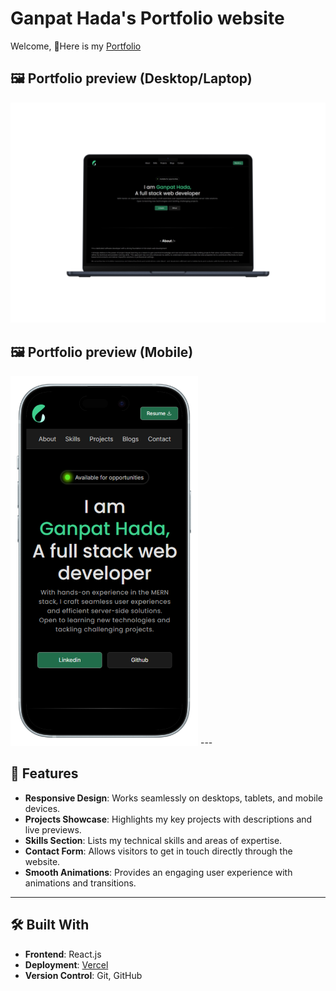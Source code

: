 # Ganpat Hada's Portfolio website

Welcome, 👏Here is my [Portfolio](https://ganpathada22.netlify.app)

## 🖼 Portfolio preview (Desktop/Laptop)

<img src="./src/assets/app_screen.png" alt="Portfolio preview" />

## 🖼 Portfolio preview (Mobile)

<img src="./src/assets/mobile_screen.png" alt="Portfolio preview" width="300" />
---

## 🚀 Features

- **Responsive Design**: Works seamlessly on desktops, tablets, and mobile devices.
- **Projects Showcase**: Highlights my key projects with descriptions and live previews.
- **Skills Section**: Lists my technical skills and areas of expertise.
- **Contact Form**: Allows visitors to get in touch directly through the website.
- **Smooth Animations**: Provides an engaging user experience with animations and transitions.

---

## 🛠️ Built With

- **Frontend**: React.js
- **Deployment**: [Vercel](https://vercel.com/)
- **Version Control**: Git, GitHub
